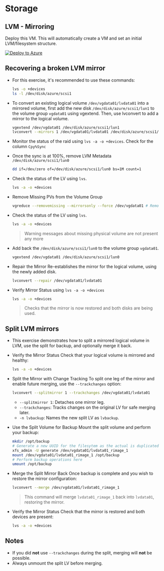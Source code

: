 # Storage
## LVM - Mirroring
  Deploy this VM. This will automatically create a VM and set an initial LVM/filesystem structure.
   
  [![Deploy to Azure](https://aka.ms/deploytoazurebutton)](https://portal.azure.com/#create/Microsoft.Template/uri/https%3A%2F%2Fraw.githubusercontent.com%2Fjonathanbrenes%2Fstorage%2Fmain%2FLabs%2Fepic_storage_lab2.json)
  
## Recovering a broken LVM mirror
  - For this exercise, it's recommended to use these commands: 
    ```bash
    lvs -o +devices
    ls -l /dev/disk/azure/scsi1
    ```

  - To convert an existing logical volume ```/dev/vgdata01/lvdata01``` into a mirrored volume, first add the new disk ```/dev/disk/azure/scsi1/lun1``` to the volume group ```vgdata01``` using vgextend. Then, use lvconvert to add a mirror to the logical volume.

    ```bash
    vgextend /dev/vgdata01 /dev/disk/azure/scsi1/lun1
    lvconvert --mirrors 1 /dev/vgdata01/lvdata01 /dev/disk/azure/scsi1/lun1
    ```
  - Monitor the status of the raid using ```lvs -a -o +devices```. Check for the column ```Cpy%Sync```
  - Once the sync is at 100%, remove LVM Metadata ```/dev/disk/azure/scsi1/lun0```
    ```bash
    dd if=/dev/zero of=/dev/disk/azure/scsi1/lun0 bs=1M count=1
    ```
  - Check the status of the LV using ```lvs```.
    ```bash
    lvs -a -o +devices
    ```
  - Remove Missing PVs from the Volume Group
    ```bash
    vgreduce --removemissing --mirrorsonly --force /dev/vgdata01 # Removes the missing physical volume from the volume group, specifically for mirrored volumes.
    ```

  - Check the status of the LV using ```lvs```.
    ```bash
    lvs -a -o +devices
    ```
    > Warning messages about missing physical volume are not present any more


  - Add back the ```/dev/disk/azure/scsi1/lun0``` to the volume group ```vgdata01```.
    ```bash
    vgextend /dev/vgdata01 /dev/disk/azure/scsi1/lun0
    ```
  - Repair the Mirror
    Re-establishes the mirror for the logical volume, using the newly added disk.
    ```bash
    lvconvert --repair /dev/vgdata01/lvdata01
    ```
  - Verify Mirror Status using ```lvs -a -o +devices```
    ```bash
    lvs -a -o +devices
    ```
    > Checks that the mirror is now restored and both disks are being used.

## Split LVM mirrors
  - This exercise demonstrates how to split a mirrored logical volume in LVM, use the split for backup, and optionally merge it back.

  - Verify the Mirror Status
    Check that your logical volume is mirrored and healthy:

    ```bash
    lvs -a -o +devices
    ```

  - Split the Mirror with Change Tracking
    To split one leg of the mirror and enable future merging, use the `--trackchanges` option:

    ```bash
    lvconvert --splitmirror 1 --trackchanges /dev/vgdata01/lvdata01
    ```

    - `--splitmirror 1`: Detaches one mirror leg.
    - `--trackchanges`: Tracks changes on the original LV for safe merging later.
    - `-n lvbackup`: Names the new split LV as `lvbackup`.


  - Use the Split Volume for Backup
    Mount the split volume and perform your backup:

    ```bash
    mkdir /opt/backup
    # Generate a new UUID for the filesytem as the actual is duplicated
    xfs_admin -U generate /dev/vgdata01/lvdata01_rimage_1
    mount /dev/vgdata01/lvdata01_rimage_1 /opt/backup
    # Perform backup operations here
    umount /opt/backup
    ```

  - Merge the Split Mirror Back
    Once backup is complete and you wish to restore the mirror configuration:

    ```bash
    lvconvert --merge /dev/vgdata01/lvdata01_rimage_1
    ```
    > This command will merge `lvdata01_rimage_1` back into `lvdata01`, restoring the mirror.


  - Verify the Mirror Status
    Check that the mirror is restored and both devices are present:

    ```bash
    lvs -a -o +devices
    ```


## Notes

- If you did **not** use `--trackchanges` during the split, merging will **not** be possible.
- Always unmount the split LV before merging.

